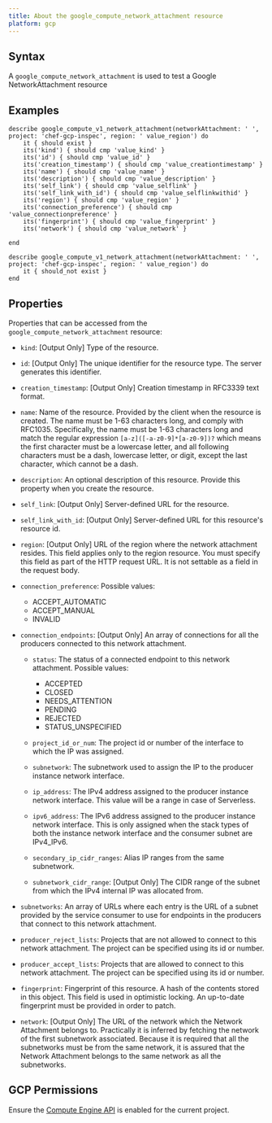 ```yaml
---
title: About the google_compute_network_attachment resource
platform: gcp
---
```


## Syntax
A `google_compute_network_attachment` is used to test a Google NetworkAttachment resource

## Examples
```
describe google_compute_v1_network_attachment(networkAttachment: ' ', project: 'chef-gcp-inspec', region: ' value_region') do
	it { should exist }
	its('kind') { should cmp 'value_kind' }
	its('id') { should cmp 'value_id' }
	its('creation_timestamp') { should cmp 'value_creationtimestamp' }
	its('name') { should cmp 'value_name' }
	its('description') { should cmp 'value_description' }
	its('self_link') { should cmp 'value_selflink' }
	its('self_link_with_id') { should cmp 'value_selflinkwithid' }
	its('region') { should cmp 'value_region' }
	its('connection_preference') { should cmp 'value_connectionpreference' }
	its('fingerprint') { should cmp 'value_fingerprint' }
	its('network') { should cmp 'value_network' }

end

describe google_compute_v1_network_attachment(networkAttachment: ' ', project: 'chef-gcp-inspec', region: ' value_region') do
	it { should_not exist }
end
```

## Properties
Properties that can be accessed from the `google_compute_network_attachment` resource:


  * `kind`: [Output Only] Type of the resource.

  * `id`: [Output Only] The unique identifier for the resource type. The server generates this identifier.

  * `creation_timestamp`: [Output Only] Creation timestamp in RFC3339 text format.

  * `name`: Name of the resource. Provided by the client when the resource is created. The name must be 1-63 characters long, and comply with RFC1035. Specifically, the name must be 1-63 characters long and match the regular expression `[a-z]([-a-z0-9]*[a-z0-9])?` which means the first character must be a lowercase letter, and all following characters must be a dash, lowercase letter, or digit, except the last character, which cannot be a dash.

  * `description`: An optional description of this resource. Provide this property when you create the resource.

  * `self_link`: [Output Only] Server-defined URL for the resource.

  * `self_link_with_id`: [Output Only] Server-defined URL for this resource's resource id.

  * `region`: [Output Only] URL of the region where the network attachment resides. This field applies only to the region resource. You must specify this field as part of the HTTP request URL. It is not settable as a field in the request body.

  * `connection_preference`: 
  Possible values:
    * ACCEPT_AUTOMATIC
    * ACCEPT_MANUAL
    * INVALID

  * `connection_endpoints`: [Output Only] An array of connections for all the producers connected to this network attachment.

    * `status`: The status of a connected endpoint to this network attachment.
    Possible values:
      * ACCEPTED
      * CLOSED
      * NEEDS_ATTENTION
      * PENDING
      * REJECTED
      * STATUS_UNSPECIFIED

    * `project_id_or_num`: The project id or number of the interface to which the IP was assigned.

    * `subnetwork`: The subnetwork used to assign the IP to the producer instance network interface.

    * `ip_address`: The IPv4 address assigned to the producer instance network interface. This value will be a range in case of Serverless.

    * `ipv6_address`: The IPv6 address assigned to the producer instance network interface. This is only assigned when the stack types of both the instance network interface and the consumer subnet are IPv4_IPv6.

    * `secondary_ip_cidr_ranges`: Alias IP ranges from the same subnetwork.

    * `subnetwork_cidr_range`: [Output Only] The CIDR range of the subnet from which the IPv4 internal IP was allocated from.

  * `subnetworks`: An array of URLs where each entry is the URL of a subnet provided by the service consumer to use for endpoints in the producers that connect to this network attachment.

  * `producer_reject_lists`: Projects that are not allowed to connect to this network attachment. The project can be specified using its id or number.

  * `producer_accept_lists`: Projects that are allowed to connect to this network attachment. The project can be specified using its id or number.

  * `fingerprint`: Fingerprint of this resource. A hash of the contents stored in this object. This field is used in optimistic locking. An up-to-date fingerprint must be provided in order to patch.

  * `network`: [Output Only] The URL of the network which the Network Attachment belongs to. Practically it is inferred by fetching the network of the first subnetwork associated. Because it is required that all the subnetworks must be from the same network, it is assured that the Network Attachment belongs to the same network as all the subnetworks.


## GCP Permissions

Ensure the [Compute Engine API](https://console.cloud.google.com/apis/library/compute.googleapis.com/) is enabled for the current project.
